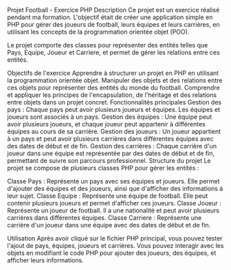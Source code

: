 Projet Football - Exercice PHP
Description
Ce projet est un exercice réalisé pendant ma formation. L'objectif était de créer une application simple en PHP pour gérer des joueurs de football, leurs équipes et leurs carrières, en utilisant les concepts de la programmation orientée objet (POO).

Le projet comporte des classes pour représenter des entités telles que Pays, Equipe, Joueur et Carriere, et permet de gérer les relations entre ces entités.

Objectifs de l'exercice
Apprendre à structurer un projet en PHP en utilisant la programmation orientée objet.
Manipuler des objets et des relations entre ces objets pour représenter des entités du monde du football.
Comprendre et appliquer les principes de l'encapsulation, de l'héritage et des relations entre objets dans un projet concret.
Fonctionnalités principales
Gestion des pays : Chaque pays peut avoir plusieurs joueurs et équipes. Les équipes et joueurs sont associés à un pays.
Gestion des équipes : Une équipe peut avoir plusieurs joueurs, et chaque joueur peut appartenir à différentes équipes au cours de sa carrière.
Gestion des joueurs : Un joueur appartient à un pays et peut avoir plusieurs carrières dans différentes équipes avec des dates de début et de fin.
Gestion des carrières : Chaque carrière d'un joueur dans une équipe est représentée par des dates de début et de fin, permettant de suivre son parcours professionnel.
Structure du projet
Le projet se compose de plusieurs classes PHP pour gérer les entités :

Classe Pays : Représente un pays avec ses équipes et joueurs. Elle permet d'ajouter des équipes et des joueurs, ainsi que d'afficher des informations à leur sujet.
Classe Equipe : Représente une équipe de football. Elle peut contenir plusieurs joueurs et permet d'afficher ces joueurs.
Classe Joueur : Représente un joueur de football. Il a une nationalité et peut avoir plusieurs carrières dans différentes équipes.
Classe Carriere : Représente une carrière d'un joueur dans une équipe avec des dates de début et de fin.

Utilisation
Après avoir cliqué sur le fichier PHP principal, vous pouvez tester l'ajout de pays, équipes, joueurs et carrières.
Vous pouvez interagir avec les objets en modifiant le code PHP pour ajouter des joueurs, des équipes, et afficher leurs informations.
